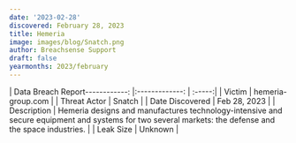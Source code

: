 ```yaml
---
date: '2023-02-28'
discovered: February 28, 2023
title: Hemeria
image: images/blog/Snatch.png
author: Breachsense Support
draft: false
yearmonths: 2023/february
---
```


| Data Breach Report------------:     |:-------------:    | :-----:|
| Victim      | hemeria-group.com      | 
| Threat Actor      | Snatch      | 
| Date Discovered      | Feb 28, 2023      | 
| Description      | Hemeria designs and manufactures technology-intensive and secure equipment and systems for two several markets: the defense and the space industries.      | 
| Leak Size      | Unknown      | 


